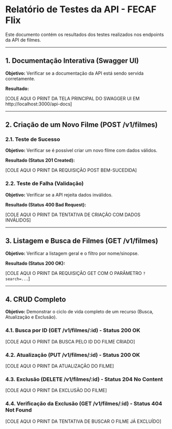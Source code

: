 # Relatório de Testes da API - FECAF Flix

Este documento contém os resultados dos testes realizados nos endpoints da API de filmes.

---

## 1. Documentação Interativa (Swagger UI)

**Objetivo:** Verificar se a documentação da API está sendo servida corretamente.

**Resultado:**

[COLE AQUI O PRINT DA TELA PRINCIPAL DO SWAGGER UI EM http://localhost:3000/api-docs]

---

## 2. Criação de um Novo Filme (POST /v1/filmes)

### 2.1. Teste de Sucesso

**Objetivo:** Verificar se é possível criar um novo filme com dados válidos.

**Resultado (Status 201 Created):**

[COLE AQUI O PRINT DA REQUISIÇÃO POST BEM-SUCEDIDA]

### 2.2. Teste de Falha (Validação)

**Objetivo:** Verificar se a API rejeita dados inválidos.

**Resultado (Status 400 Bad Request):**

[COLE AQUI O PRINT DA TENTATIVA DE CRIAÇÃO COM DADOS INVÁLIDOS]

---

## 3. Listagem e Busca de Filmes (GET /v1/filmes)

**Objetivo:** Verificar a listagem geral e o filtro por nome/sinopse.

**Resultado (Status 200 OK):**

[COLE AQUI O PRINT DA REQUISIÇÃO GET COM O PARÂMETRO `?search=...`]

---

## 4. CRUD Completo

**Objetivo:** Demonstrar o ciclo de vida completo de um recurso (Busca, Atualização e Exclusão).

### 4.1. Busca por ID (GET /v1/filmes/:id) - Status 200 OK
[COLE AQUI O PRINT DA BUSCA PELO ID DO FILME CRIADO]

### 4.2. Atualização (PUT /v1/filmes/:id) - Status 200 OK
[COLE AQUI O PRINT DA ATUALIZAÇÃO DO FILME]

### 4.3. Exclusão (DELETE /v1/filmes/:id) - Status 204 No Content
[COLE AQUI O PRINT DA EXCLUSÃO DO FILME]

### 4.4. Verificação da Exclusão (GET /v1/filmes/:id) - Status 404 Not Found
[COLE AQUI O PRINT DA TENTATIVA DE BUSCAR O FILME JÁ EXCLUÍDO]